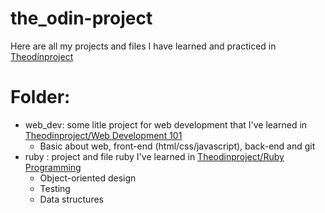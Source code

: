 # the_odin-project
Here are all my projects and files I have learned and practiced in [Theodinproject](https://www.theodinproject.com)

# Folder:
  - web_dev: some litle project for web development that I've learned in  [Theodinproject/Web Development 101](https://www.theodinproject.com/courses/web-development-101)
    + Basic about web, front-end (html/css/javascript), back-end and git
  - ruby : project and file ruby I've learned in  [Theodinproject/Ruby Programming](https://www.theodinproject.com/courses/ruby-programming)
    + Object-oriented design
    + Testing
    + Data structures
